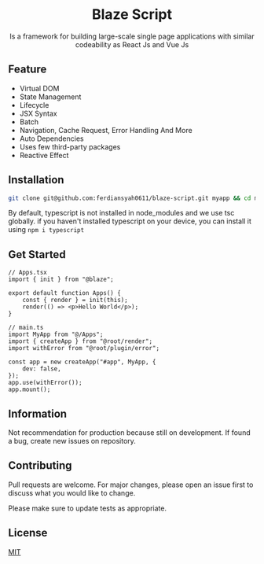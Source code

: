 <div align="center">
    <h1>Blaze Script</h1>
    <p>Is a framework for building large-scale single page applications with similar codeability as React Js and Vue Js</p>
</div>

## Feature

-   Virtual DOM
-   State Management
-   Lifecycle
-   JSX Syntax
-   Batch
-   Navigation, Cache Request, Error Handling And More
-   Auto Dependencies
-   Uses few third-party packages
-   Reactive Effect

## Installation

```bash
git clone git@github.com:ferdiansyah0611/blaze-script.git myapp && cd myapp && npm i
```

By default, typescript is not installed in node_modules and we use tsc globally. if you haven't installed typescript on your device, you can install it using `npm i typescript`

## Get Started

```tsx
// Apps.tsx
import { init } from "@blaze";

export default function Apps() {
    const { render } = init(this);
    render(() => <p>Hello World</p>);
}
```

```tsx
// main.ts
import MyApp from "@/Apps";
import { createApp } from "@root/render";
import withError from "@root/plugin/error";

const app = new createApp("#app", MyApp, {
    dev: false,
});
app.use(withError());
app.mount();
```

## Information

Not recommendation for production because still on development. If found a bug, create new issues on repository.

## Contributing

Pull requests are welcome. For major changes, please open an issue first to discuss what you would like to change.

Please make sure to update tests as appropriate.

## License

[MIT](https://choosealicense.com/licenses/mit/)
